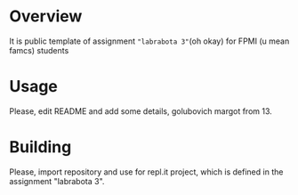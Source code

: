 # Overview

It is public template of assignment `"labrabota 3"`(oh okay) for FPMI (u mean famcs) students

# Usage

Please, edit README and add some details, golubovich margot from 13.

# Building

Please, import repository and use for repl.it project, which is defined in the assignment "labrabota 3".

